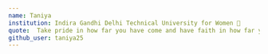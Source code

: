 ```yaml
---
name: Taniya 
institution: Indira Gandhi Delhi Technical University for Women 🚩 
quote:  Take pride in how far you have come and have faith in how far you can go
github_user: taniya25
---
```

